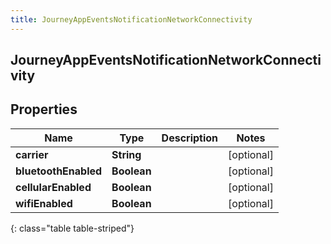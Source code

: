 ```yaml
---
title: JourneyAppEventsNotificationNetworkConnectivity
---
```

## JourneyAppEventsNotificationNetworkConnectivity


## Properties

| Name | Type | Description | Notes |
| ------------ | ------------- | ------------- | ------------- |
| **carrier** | <!----><!---->**String**<!----> |  |  [optional] |
| **bluetoothEnabled** | <!----><!---->**Boolean**<!----> |  |  [optional] |
| **cellularEnabled** | <!----><!---->**Boolean**<!----> |  |  [optional] |
| **wifiEnabled** | <!----><!---->**Boolean**<!----> |  |  [optional] |
{: class="table table-striped"}



